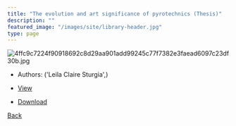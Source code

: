 ```yaml
---
title: "The evolution and art significance of pyrotechnics (Thesis)"
description: ""
featured_image: "/images/site/library-header.jpg"
type: page
---
```


![4ffc9c7224f90918692c8d29aa901add99245c77f7382e3faead6097c23df30b.jpg](https://drive.google.com/uc?export=view&id=11YRhDj38RI7oDQMvoz17X3cbl3v0toez)
* Authors: ('Leila Claire Sturgia',)
* <a href="https://drive.google.com/uc?export=view&id=1SXNyjkcXKQdXHFmPkDothVm2zhVh5pKP" target="_blank">View</a>

* [Download](https://drive.google.com/uc?export=download&id=1SXNyjkcXKQdXHFmPkDothVm2zhVh5pKP)

[Back](/library/)
